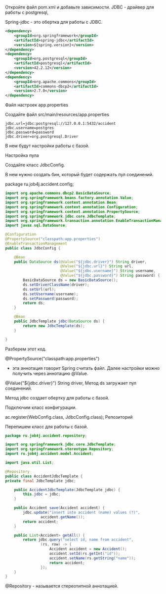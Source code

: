 Откройте файл pom.xml и добавьте зависимости. JDBC - драйвер для работы с postgresql,

Spring-jdbc - это обертка для работы с JDBC.
```xml
<dependency>
    <groupId>org.springframework</groupId>
    <artifactId>spring-jdbc</artifactId>
    <version>${spring.version}</version>
</dependency>
<dependency>
    <groupId>org.postgresql</groupId>
    <artifactId>postgresql</artifactId>
    <version>42.2.12</version>
</dependency>
<dependency>
    <groupId>org.apache.commons</groupId>
    <artifactId>commons-dbcp2</artifactId>
    <version>2.7.0</version>
</dependency>
```
Файл настроек app.properties

Создайте файл src/main/resources/app.properties
```properties
jdbc.url=jdbc:postgresql://127.0.0.1:5432/accident
jdbc.username=postgres
jdbc.password=password
jdbc.driver=org.postgresql.Driver
```
В нем будут настройки работы с базой.

Настройка пула

Создайте класс JdbcConfig.

В нем нужно создать бин, который будет содержать пул соединений.

package ru.job4j.accident.config;

```java
import org.apache.commons.dbcp2.BasicDataSource;
import org.springframework.beans.factory.annotation.Value;
import org.springframework.context.annotation.Bean;
import org.springframework.context.annotation.Configuration;
import org.springframework.context.annotation.PropertySource;
import org.springframework.jdbc.core.JdbcTemplate;
import org.springframework.transaction.annotation.EnableTransactionManagement;
import javax.sql.DataSource;

@Configuration
@PropertySource("classpath:app.properties")
@EnableTransactionManagement
public class JdbcConfig {

    @Bean
    public DataSource ds(@Value("${jdbc.driver}") String driver,
                         @Value("${jdbc.url}") String url,
                         @Value("${jdbc.username}") String username,
                         @Value("${jdbc.password}") String password) {
        BasicDataSource ds = new BasicDataSource();
        ds.setDriverClassName(driver);
        ds.setUrl(url);
        ds.setUsername(username);
        ds.setPassword(password);
        return ds;
    }

    @Bean
    public JdbcTemplate jdbc(DataSource ds) {
        return new JdbcTemplate(ds);
    }

}
```
Разберем этот код.

@PropertySource("classpath:app.properties")
- эта аннотация говорит Spring считать файл.
  Далее настройки можно получить через аннотацию @Value.

@Value("${jdbc.driver}") String driver,
Метод ds загружает пул соединений.

Метод jdbc создает обертку для работы с базой.

Подключим класс конфигурации.

ac.register(WebConfig.class, JdbcConfig.class);
Репозиторий

Перепишем класс для работы с базой.
```java
package ru.job4j.accident.repository;

import org.springframework.jdbc.core.JdbcTemplate;
import org.springframework.stereotype.Repository;
import ru.job4j.accident.model.Accident;

import java.util.List;

@Repository
public class AccidentJdbcTemplate {
private final JdbcTemplate jdbc;

    public AccidentJdbcTemplate(JdbcTemplate jdbc) {
        this.jdbc = jdbc;
    }

    public Accident save(Accident accident) {
        jdbc.update("insert into accident (name) values (?)",
                accident.getName());
        return accident;
    }

    public List<Accident> getAll() {
        return jdbc.query("select id, name from accident",
                (rs, row) -> {
                    Accident accident = new Accident();
                    accident.setId(rs.getInt("id"));
                    accident.setName(rs.getString("name"));
                    return accident;
                });
    }
}
```
@Repository - называется стереотипной аннотацией.